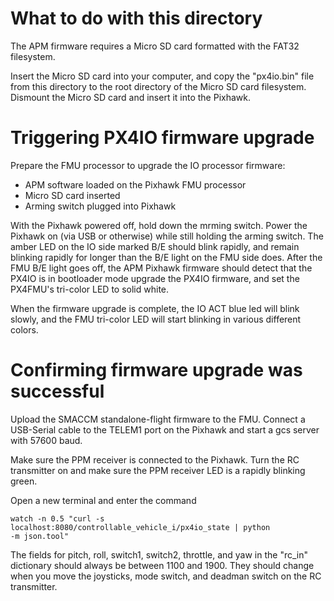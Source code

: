 
# What to do with this directory

The APM firmware requires a Micro SD card formatted with the FAT32 filesystem.

Insert the Micro SD card into your computer, and copy the "px4io.bin" file from
this directory to the root directory of the Micro SD card filesystem. Dismount
the Micro SD card and insert it into the Pixhawk.

# Triggering PX4IO firmware upgrade

Prepare the FMU processor to upgrade the IO processor firmware:
- APM software loaded on the Pixhawk FMU processor
- Micro SD card inserted
- Arming switch plugged into Pixhawk

With the Pixhawk powered off, hold down the mrming switch. Power the Pixhawk
on (via USB or otherwise) while still holding the arming switch. The amber
LED on the IO side marked B/E should blink rapidly, and remain blinking
rapidly for longer than the B/E light on the FMU side does. After the FMU B/E
light goes off, the APM Pixhawk firmware should detect that the PX4IO is in
bootloader mode upgrade the PX4IO firmware, and set the PX4FMU's tri-color LED
to solid white.

When the firmware upgrade is complete, the IO ACT blue led will blink slowly,
and the FMU tri-color LED will start blinking in various different colors.

# Confirming firmware upgrade was successful

Upload the SMACCM standalone-flight firmware to the FMU. Connect a USB-Serial
cable to the TELEM1 port on the Pixhawk and start a gcs server with 57600 baud.

Make sure the PPM receiver is connected to the Pixhawk. Turn the RC transmitter
on and make sure the PPM receiver LED is a rapidly blinking green.

Open a new terminal and enter the command

```
watch -n 0.5 "curl -s localhost:8080/controllable_vehicle_i/px4io_state | python
-m json.tool"
```

The fields for pitch, roll, switch1, switch2, throttle, and yaw in the "rc_in"
dictionary should always be between 1100 and 1900. They should change when you
move the joysticks, mode switch, and deadman switch on the RC transmitter.


